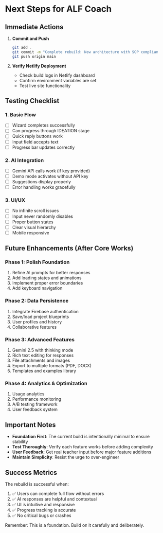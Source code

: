 # Next Steps for ALF Coach

## Immediate Actions

1. **Commit and Push**
   ```bash
   git add .
   git commit -m "Complete rebuild: New architecture with SOP compliance"
   git push origin main
   ```

2. **Verify Netlify Deployment**
   - Check build logs in Netlify dashboard
   - Confirm environment variables are set
   - Test live site functionality

## Testing Checklist

### 1. Basic Flow
- [ ] Wizard completes successfully
- [ ] Can progress through IDEATION stage
- [ ] Quick reply buttons work
- [ ] Input field accepts text
- [ ] Progress bar updates correctly

### 2. AI Integration
- [ ] Gemini API calls work (if key provided)
- [ ] Demo mode activates without API key
- [ ] Suggestions display properly
- [ ] Error handling works gracefully

### 3. UI/UX
- [ ] No infinite scroll issues
- [ ] Input never randomly disables
- [ ] Proper button states
- [ ] Clear visual hierarchy
- [ ] Mobile responsive

## Future Enhancements (After Core Works)

### Phase 1: Polish Foundation
1. Refine AI prompts for better responses
2. Add loading states and animations
3. Implement proper error boundaries
4. Add keyboard navigation

### Phase 2: Data Persistence
1. Integrate Firebase authentication
2. Save/load project blueprints
3. User profiles and history
4. Collaborative features

### Phase 3: Advanced Features
1. Gemini 2.5 with thinking mode
2. Rich text editing for responses
3. File attachments and images
4. Export to multiple formats (PDF, DOCX)
5. Templates and examples library

### Phase 4: Analytics & Optimization
1. Usage analytics
2. Performance monitoring
3. A/B testing framework
4. User feedback system

## Important Notes

- **Foundation First**: The current build is intentionally minimal to ensure stability
- **Test Thoroughly**: Verify each feature works before adding complexity
- **User Feedback**: Get real teacher input before major feature additions
- **Maintain Simplicity**: Resist the urge to over-engineer

## Success Metrics

The rebuild is successful when:
1. ✅ Users can complete full flow without errors
2. ✅ AI responses are helpful and contextual
3. ✅ UI is intuitive and responsive
4. ✅ Progress tracking is accurate
5. ✅ No critical bugs or crashes

Remember: This is a foundation. Build on it carefully and deliberately.